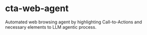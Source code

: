 # cta-web-agent
Automated web browsing agent by highlighting Call-to-Actions and necessary elements to LLM agentic process.
